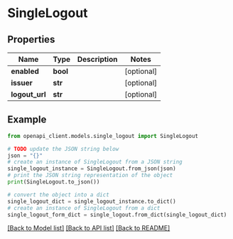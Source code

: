 # SingleLogout


## Properties

Name | Type | Description | Notes
------------ | ------------- | ------------- | -------------
**enabled** | **bool** |  | [optional] 
**issuer** | **str** |  | [optional] 
**logout_url** | **str** |  | [optional] 

## Example

```python
from openapi_client.models.single_logout import SingleLogout

# TODO update the JSON string below
json = "{}"
# create an instance of SingleLogout from a JSON string
single_logout_instance = SingleLogout.from_json(json)
# print the JSON string representation of the object
print(SingleLogout.to_json())

# convert the object into a dict
single_logout_dict = single_logout_instance.to_dict()
# create an instance of SingleLogout from a dict
single_logout_form_dict = single_logout.from_dict(single_logout_dict)
```
[[Back to Model list]](../README.md#documentation-for-models) [[Back to API list]](../README.md#documentation-for-api-endpoints) [[Back to README]](../README.md)


